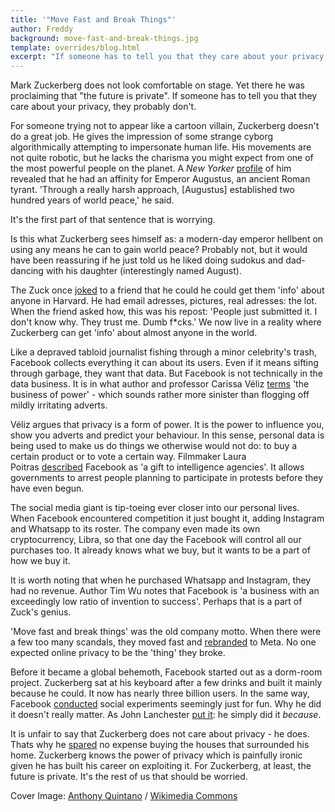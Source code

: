 ```yaml
---
title: '"Move Fast and Break Things"'
author: Freddy
background: move-fast-and-break-things.jpg
template: overrides/blog.html
excerpt: "If someone has to tell you that they care about your privacy, they probably don't."
---
```


Mark Zuckerberg does not look comfortable on stage. Yet there he was proclaiming that "the future is private". If someone has to tell you that they care about your privacy, they probably don't.

For someone trying not to appear like a cartoon villain, Zuckerberg doesn't do a great job. He gives the impression of some strange cyborg algorithmically attempting to impersonate human life. His movements are not quite robotic, but he lacks the charisma you might expect from one of the most powerful people on the planet. A *New Yorker* [profile](https://www.newyorker.com/magazine/2018/09/17/can-mark-zuckerberg-fix-facebook-before-it-breaks-democracy) of him revealed that he had an affinity for Emperor Augustus, an ancient Roman tyrant. 'Through a really harsh approach, [Augustus] established two hundred years of world peace,' he said.

It's the first part of that sentence that is worrying.

Is this what Zuckerberg sees himself as: a modern-day emperor hellbent on using any means he can to gain world peace? Probably not, but it would have been reassuring if he just told us he liked doing sudokus and dad-dancing with his daughter (interestingly named August).

The Zuck once [joked](https://www.esquire.com/uk/latest-news/a19490586/mark-zuckerberg-called-people-who-handed-over-their-data-dumb-f/) to a friend that he could he could get them 'info' about anyone in Harvard. He had email adresses, pictures, real adresses: the lot. When the friend asked how, this was his repost: 'People just submitted it. I don't know why. They trust me. Dumb f*cks.' We now live in a reality where Zuckerberg can get 'info' about almost anyone in the world.

Like a depraved tabloid journalist fishing through a minor celebrity's trash, Facebook collects everything it can about its users. Even if it means sifting through garbage, they want that data. But Facebook is not technically in the data business. It is in what author and professor Carissa Véliz [terms](https://aeon.co/essays/privacy-matters-because-it-empowers-us-all) 'the business of power' - which sounds rather more sinister than flogging off mildly irritating adverts.

Véliz argues that privacy is a form of power. It is the power to influence you, show you adverts and predict your behaviour. In this sense, personal data is being used to make us do things we otherwise would not do: to buy a certain product or to vote a certain way. Filmmaker Laura Poitras [described](https://www.washingtonpost.com/news/the-switch/wp/2014/10/23/snowden-filmmaker-laura-poitras-facebook-is-a-gift-to-intelligence-agencies/) Facebook as 'a gift to intelligence agencies'. It allows governments to arrest people planning to participate in protests before they have even begun.

The social media giant is tip-toeing ever closer into our personal lives. When Facebook encountered competition it just bought it, adding Instagram and Whatsapp to its roster. The company even made its own cryptocurrency, Libra, so that one day the Facebook will control all our purchases too. It already knows what we buy, but it wants to be a part of how we buy it.

It is worth noting that when he purchased Whatsapp and Instagram, they had no revenue. Author Tim Wu notes that Facebook is 'a business with an exceedingly low ratio of invention to success'. Perhaps that is a part of Zuck's genius.

'Move fast and break things' was the old company motto. When there were a few too many scandals, they moved fast and [rebranded](https://privacyguides.org/blog/2021/11/01/virtual-insanity/) to Meta. No one expected online privacy to be the 'thing' they broke.

Before it became a global behemoth, Facebook started out as a dorm-room project. Zuckerberg sat at his keyboard after a few drinks and built it mainly because he could. It now has nearly three billion users. In the same way, Facebook [conducted](https://www.theguardian.com/technology/2014/jul/02/facebook-apologises-psychological-experiments-on-users) social experiments seemingly just for fun. Why he did it doesn't really matter. As John Lanchester [put it](https://www.lrb.co.uk/the-paper/v39/n16/john-lanchester/you-are-the-product): he simply did it *because*.

It is unfair to say that Zuckerberg does not care about privacy - he does. Thats why he [spared](https://www.theguardian.com/technology/2013/oct/11/mark-zuckerberg-facebook-neighbouring-houses) no expense buying the houses that surrounded his home. Zuckerberg knows the power of privacy which is painfully ironic given he has built his career on exploiting it. For Zuckerberg, at least, the future is private. It's the rest of us that should be worried.

Cover Image: [Anthony Quintano](https://flickr.com/photos/22882274@N04/47774201581) / [Wikimedia Commons](https://commons.wikimedia.org/wiki/File:Mark_Zuckerberg_F8_2019_Keynote_(47774201581).jpg)
